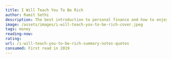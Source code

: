 ```yaml
---
title: I Will Teach You To Be Rich
author: Ramit Sethi
description: The best introduction to personal finance and how to enjoy spending your money.
image: /assets/images/i-will-teach-you-to-be-rich-cover.jpeg
tags: money
reading-now:
rating:
url: /i-will-teach-you-to-be-rich-summary-notes-quotes
consumed: First read in 2019
---
```

